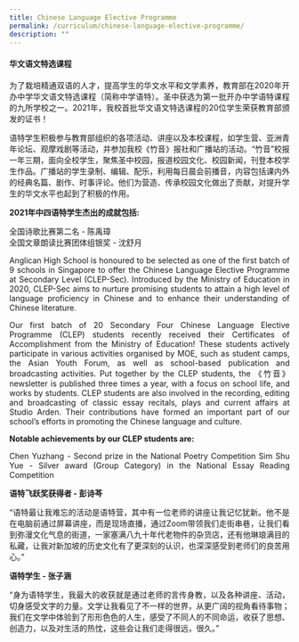 ```yaml
---
title: Chinese Language Elective Programme
permalink: /curriculum/chinese-language-elective-programme/
description: ""
---
```

#### 华文语文特选课程
<p align="justify">
为了栽培精通双语的人才，提高学生的华文水平和文学素养，教育部在2020年开办中学华文语文特选课程（简称中学语特）。圣中获选为第一批开办中学语特课程的九所学校之一。2021年，我校首批华文语文特选课程的20位学生荣获教育部颁发的证书！</p>
<p align="justify">
语特学生积极参与教育部组织的各项活动、讲座以及本校课程，如学生营、亚洲青年论坛、观摩戏剧等活动，并参加我校《竹音》报社和广播站的活动。“竹音”校报一年三期，面向全校学生，聚焦圣中校园，报道校园文化、校园新闻，刊登本校学生作品。广播站的学生录制、编辑、配乐，利用每日晨会前播音，内容包括课内外的经典名篇、剧作、时事评论。他们为营造、传承校园文化做出了贡献，对提升学生的华文水平也起到了积极的作用。</p>

**2021年中四语特学生杰出的成就包括:**

全国诗歌比赛第二名 - 陈禹璋<br>
全国文章朗读比赛团体组银奖 - 沈舒月<br>

<p align="justify">
Anglican High School is honoured to be selected as one of the first batch of 9 schools in Singapore to offer the Chinese Language Elective Programme at Secondary Level (CLEP-Sec). Introduced by the Ministry of Education in 2020, CLEP-Sec aims to nurture promising students to attain a high level of language proficiency in Chinese and to enhance their understanding of Chinese literature.</p>
<p align="justify">
Our first batch of 20 Secondary Four Chinese Language Elective Programme (CLEP) students recently received their Certificates of Accomplishment from the Ministry of Education! 
These students actively participate in various activities organised by MOE, such as student camps, the Asian Youth Forum, as well as school-based publication and broadcasting activities. Put together by the CLEP students, the 《竹音》newsletter is published three times a year, with a focus on school life, and works by students. CLEP students are also involved in the recording, editing and broadcasting of classic essay recitals, plays and current affairs at Studio Arden. Their contributions have formed an important part of our school’s efforts in promoting the Chinese language and culture.</p>

**Notable achievements by our CLEP students are:**
<p align="justify">
Chen Yuzhang - Second prize in the National Poetry Competition
Sim Shu Yue - Silver award (Group Category) in the National Essay Reading Competition</p>


**语特飞跃奖获得者 - 彭诗芩**
<p align="justify">
“语特最让我难忘的活动是语特营，其中有一位老师的讲座让我记忆犹新。他不是在电脑前通过屏幕讲座，而是现场直播，通过Zoom带领我们走街串巷，让我们看到弥漫文化气息的街道，一家塞满八九十年代老物件的杂货店，还有他琳琅满目的私藏，让我对新加坡的历史文化有了更深刻的认识，也深深感受到老师们的良苦用心。”</p>

**语特学生 - 张子涵**
<p align="justify">
“身为语特学生，我最大的收获就是通过老师的言传身教，以及各种讲座、活动，切身感受文字的力量。文学让我看见了不一样的世界，从更广阔的视角看待事物；我们在文学中体验到了形形色色的人生，感受了不同人的不同命运，收获了思想、创造力，以及对生活的热忱，这些会让我们走得很远，很久。”</p>